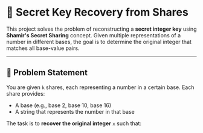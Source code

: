 # 🔐 Secret Key Recovery from Shares

This project solves the problem of reconstructing a **secret integer key** using **Shamir's Secret Sharing** concept. Given multiple representations of a number in different bases, the goal is to determine the original integer that matches all base-value pairs.

---

## 📌 Problem Statement

You are given `k` shares, each representing a number in a certain base. Each share provides:

- A base (e.g., base 2, base 10, base 16)
- A string that represents the number in that base

The task is to **recover the original integer** `x` such that:

